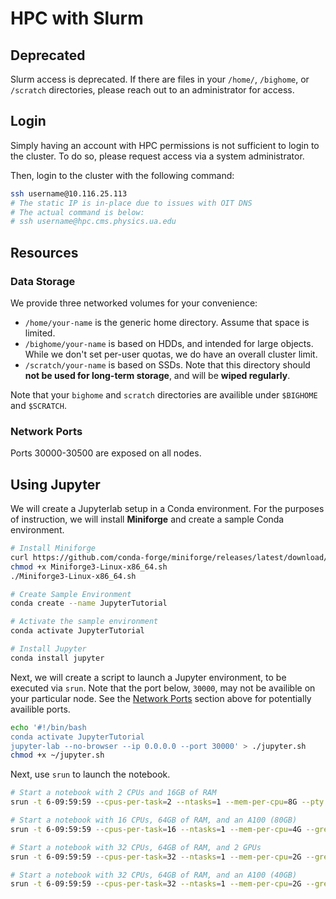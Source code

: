 # HPC with Slurm

## Deprecated

Slurm access is deprecated. If there are files in your `/home/`, `/bighome`, or `/scratch` directories, please reach out to an administrator for access.

## Login

Simply having an account with HPC permissions is not sufficient to login to the cluster. To do so, please request access via a system administrator.

Then, login to the cluster with the following command:

```bash
ssh username@10.116.25.113
# The static IP is in-place due to issues with OIT DNS
# The actual command is below:
# ssh username@hpc.cms.physics.ua.edu
```

## Resources

### Data Storage

We provide three networked volumes for your convenience:

- `/home/your-name` is the generic home directory. Assume that space is limited.
- `/bighome/your-name` is based on HDDs, and intended for large objects. While we don't set per-user quotas, we do have an overall cluster limit.
- `/scratch/your-name` is based on SSDs. Note that this directory should **not be used for long-term storage**, and will be **wiped regularly**.

Note that your `bighome` and `scratch` directories are availible under `$BIGHOME` and `$SCRATCH`.

### Network Ports

Ports 30000-30500 are exposed on all nodes.

## Using Jupyter

We will create a Jupyterlab setup in a Conda environment. For the purposes of instruction, we will install **Miniforge** and create a sample Conda environment.

```bash
# Install Miniforge
curl https://github.com/conda-forge/miniforge/releases/latest/download/Miniforge3-Linux-x86_64.sh
chmod +x Miniforge3-Linux-x86_64.sh
./Miniforge3-Linux-x86_64.sh

# Create Sample Environment
conda create --name JupyterTutorial

# Activate the sample environment
conda activate JupyterTutorial

# Install Jupyter
conda install jupyter
```

Next, we will create a script to launch a Jupyter environment, to be executed via `srun`. Note that the port below, `30000`, may not be availible on your particular node. See the [Network Ports](#network-ports) section above for potentially availible ports.

```bash
echo '#!/bin/bash
conda activate JupyterTutorial
jupyter-lab --no-browser --ip 0.0.0.0 --port 30000' > ./jupyter.sh
chmod +x ~/jupyter.sh
```


Next, use `srun` to launch the notebook.

```bash
# Start a notebook with 2 CPUs and 16GB of RAM
srun -t 6-09:59:59 --cpus-per-task=2 --ntasks=1 --mem-per-cpu=8G --pty ~/jupyter.sh

# Start a notebook with 16 CPUs, 64GB of RAM, and an A100 (80GB)
srun -t 6-09:59:59 --cpus-per-task=16 --ntasks=1 --mem-per-cpu=4G --gres=gpu:a100-80gb:1 --pty ~/jupyter.sh

# Start a notebook with 32 CPUs, 64GB of RAM, and 2 GPUs
srun -t 6-09:59:59 --cpus-per-task=32 --ntasks=1 --mem-per-cpu=2G --gres=gpu:2 --pty ~/jupyter.sh

# Start a notebook with 32 CPUs, 64GB of RAM, and an A100 (40GB)
srun -t 6-09:59:59 --cpus-per-task=32 --ntasks=1 --mem-per-cpu=2G --gres=gpu:a100-40gb:1 --pty ~/jupyter.sh
```